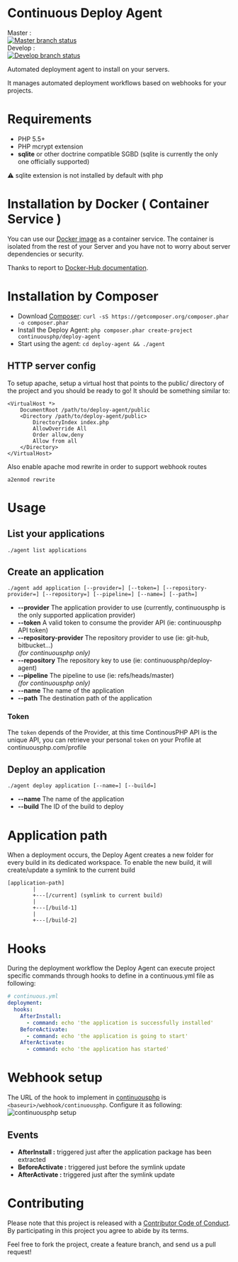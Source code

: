 Continuous Deploy Agent
=======================

Master :  
[![Master branch status](https://status.continuousphp.com/git-hub/continuousphp/deploy-agent?token=8a3ddb18-d8aa-45af-8e5a-718a7a668dba&branch=master)](https://continuousphp.com/git-hub/continuousphp/deploy-agent)  
Develop :  
[![Develop branch status](https://status.continuousphp.com/git-hub/continuousphp/deploy-agent?token=8a3ddb18-d8aa-45af-8e5a-718a7a668dba&branch=develop)](https://continuousphp.com/git-hub/continuousphp/deploy-agent)

Automated deployment agent to install on your servers.

It manages automated deployment workflows based on webhooks for your projects.

# Requirements

* PHP 5.5+
* PHP mcrypt extension
* **sqlite** or other doctrine compatible SGBD (sqlite is currently the only one officially supported)

:warning: sqlite extension is not installed by default with php

# Installation by Docker ( Container Service )

You can use our [Docker image](https://hub.docker.com/r/continuous/deploy-agent/) as a container service.
The container is isolated from the rest of your Server and you have not to worry about server dependencies or security.

Thanks to report to [Docker-Hub documentation](https://hub.docker.com/r/continuous/deploy-agent/).

# Installation by Composer

* Download [Composer](https://getcomposer.org/download/): `curl -sS https://getcomposer.org/composer.phar -o composer.phar`
* Install the Deploy Agent: `php composer.phar create-project continuousphp/deploy-agent`
* Start using the agent: `cd deploy-agent && ./agent`

## HTTP server config

To setup apache, setup a virtual host that points to the public/ directory of the project and you should be ready to go!
It should be something similar to:

```
<VirtualHost *>
    DocumentRoot /path/to/deploy-agent/public
    <Directory /path/to/deploy-agent/public>
        DirectoryIndex index.php
        AllowOverride All
        Order allow,deny
        Allow from all
    </Directory>
</VirtualHost>
```

Also enable apache mod rewrite in order to support webhook routes

`a2enmod rewrite`

# Usage

## List your applications

```
./agent list applications
```

## Create an application

```
./agent add application [--provider=] [--token=] [--repository-provider=] [--repository=] [--pipeline=] [--name=] [--path=]
```

* **--provider** The application provider to use (currently, continuousphp is the only supported application provider)
* **--token** A valid token to consume the provider API (ie: continuousphp API token)
* **--repository-provider** The repository provider to use (ie: git-hub, bitbucket...)  
  *(for continuousphp only)*
* **--repository** The repository key to use (ie: continuousphp/deploy-agent)
* **--pipeline** The pipeline to use (ie: refs/heads/master)  
  *(for continuousphp only)*
* **--name** The name of the application
* **--path** The destination path of the application

### Token

The `token` depends of the Provider, at this time ContinousPHP API is the unique API, you can retrieve your personal `token`
on your Profile at continuousphp.com/profile

## Deploy an application
```
./agent deploy application [--name=] [--build=]
```

* **--name** The name of the application
* **--build** The ID of the build to deploy

# Application path

When a deployment occurs, the Deploy Agent creates a new folder for every build in its dedicated workspace.
To enable the new build, it will create/update a symlink to the current build

```
[application-path]
        |
        +---[/current] (symlink to current build)
        |
        +---[/build-1]
        |
        +---[/build-2]
```

# Hooks

During the deployment workflow the Deploy Agent can execute project specific commands through hooks to define in a
continuous.yml file as following:

```yaml
# continuous.yml
deployment:
  hooks:
    AfterInstall:
      - command: echo 'the application is successfully installed'
    BeforeActivate:
      - command: echo 'the application is going to start'
    AfterActivate:
      - command: echo 'the application has started'
```

# Webhook setup

The URL of the hook to implement in [continuousphp](https://continuousphp.com) is `<baseuri>/webhook/continuousphp`.
Configure it as following:
![continuousphp setup](https://raw.githubusercontent.com/continuousphp/deploy-agent/master/resources/img/continuousphp-setup.png)

## Events

* **AfterInstall :** triggered just after the application package has been extracted
* **BeforeActivate :** triggered just before the symlink update
* **AfterActivate :** triggered just after the symlink update

# Contributing

Please note that this project is released with a [Contributor Code of Conduct](http://contributor-covenant.org/version/1/2/0/).
By participating in this project you agree to abide by its terms.

Feel free to fork the project, create a feature branch, and send us a pull request!
